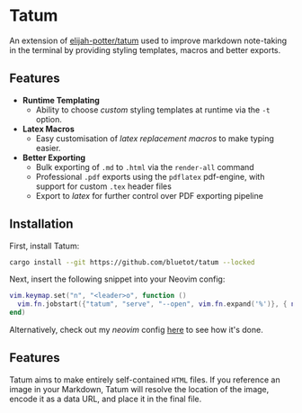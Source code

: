 # Tatum

An extension of [elijah-potter/tatum](https://github.com/elijah-potter/tatum) used to improve markdown note-taking in the terminal by providing styling templates, macros and better exports.

## Features

- **Runtime Templating**
    * Ability to choose *custom* styling templates at runtime via the `-t` option.
- **Latex Macros**
    * Easy customisation of *latex replacement macros* to make typing easier.
- **Better Exporting**
    * Bulk exporting of `.md` to `.html` via the `render-all` command
    * Professional `.pdf` exports using the `pdflatex` pdf-engine, with support for custom `.tex` header files
    * Export to _latex_ for further control over PDF exporting pipeline

## Installation

First, install Tatum:

```bash
cargo install --git https://github.com/bluetot/tatum --locked
```

Next, insert the following snippet into your Neovim config:

```lua
vim.keymap.set("n", "<leader>o", function ()
  vim.fn.jobstart({"tatum", "serve", "--open", vim.fn.expand('%')}, { noremap = true, silent = true })
end)
```

Alternatively, check out my _neovim_ config [here](https://github.com/BlueTot/nvim-config/public) to see how it's done.

## Features

Tatum aims to make entirely self-contained `HTML` files.
If you reference an image in your Markdown, Tatum will resolve the location of the image, encode it as a data URL, and place it in the final file.
